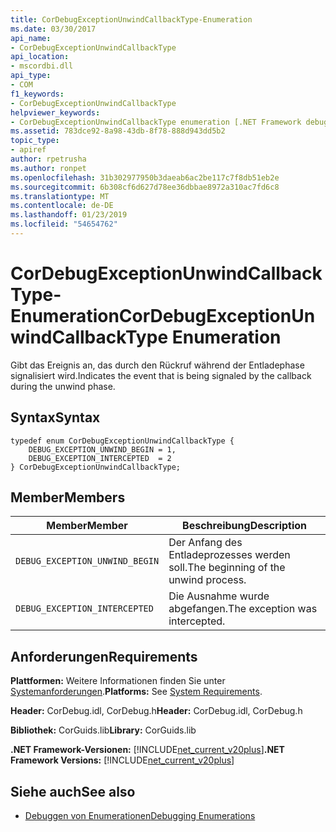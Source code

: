 ```yaml
---
title: CorDebugExceptionUnwindCallbackType-Enumeration
ms.date: 03/30/2017
api_name:
- CorDebugExceptionUnwindCallbackType
api_location:
- mscordbi.dll
api_type:
- COM
f1_keywords:
- CorDebugExceptionUnwindCallbackType
helpviewer_keywords:
- CorDebugExceptionUnwindCallbackType enumeration [.NET Framework debugging]
ms.assetid: 783dce92-8a98-43db-8f78-888d943dd5b2
topic_type:
- apiref
author: rpetrusha
ms.author: ronpet
ms.openlocfilehash: 31b302977950b3daeab6ac2be117c7f8db51eb2e
ms.sourcegitcommit: 6b308cf6d627d78ee36dbbae8972a310ac7fd6c8
ms.translationtype: MT
ms.contentlocale: de-DE
ms.lasthandoff: 01/23/2019
ms.locfileid: "54654762"
---
```

# <a name="cordebugexceptionunwindcallbacktype-enumeration"></a><span data-ttu-id="8f72f-102">CorDebugExceptionUnwindCallbackType-Enumeration</span><span class="sxs-lookup"><span data-stu-id="8f72f-102">CorDebugExceptionUnwindCallbackType Enumeration</span></span>
<span data-ttu-id="8f72f-103">Gibt das Ereignis an, das durch den Rückruf während der Entladephase signalisiert wird.</span><span class="sxs-lookup"><span data-stu-id="8f72f-103">Indicates the event that is being signaled by the callback during the unwind phase.</span></span>  
  
## <a name="syntax"></a><span data-ttu-id="8f72f-104">Syntax</span><span class="sxs-lookup"><span data-stu-id="8f72f-104">Syntax</span></span>  
  
```  
typedef enum CorDebugExceptionUnwindCallbackType {  
    DEBUG_EXCEPTION_UNWIND_BEGIN = 1,  
    DEBUG_EXCEPTION_INTERCEPTED  = 2  
} CorDebugExceptionUnwindCallbackType;  
```  
  
## <a name="members"></a><span data-ttu-id="8f72f-105">Member</span><span class="sxs-lookup"><span data-stu-id="8f72f-105">Members</span></span>  
  
|<span data-ttu-id="8f72f-106">Member</span><span class="sxs-lookup"><span data-stu-id="8f72f-106">Member</span></span>|<span data-ttu-id="8f72f-107">Beschreibung</span><span class="sxs-lookup"><span data-stu-id="8f72f-107">Description</span></span>|  
|------------|-----------------|  
|`DEBUG_EXCEPTION_UNWIND_BEGIN`|<span data-ttu-id="8f72f-108">Der Anfang des Entladeprozesses werden soll.</span><span class="sxs-lookup"><span data-stu-id="8f72f-108">The beginning of the unwind process.</span></span>|  
|`DEBUG_EXCEPTION_INTERCEPTED`|<span data-ttu-id="8f72f-109">Die Ausnahme wurde abgefangen.</span><span class="sxs-lookup"><span data-stu-id="8f72f-109">The exception was intercepted.</span></span>|  
  
## <a name="requirements"></a><span data-ttu-id="8f72f-110">Anforderungen</span><span class="sxs-lookup"><span data-stu-id="8f72f-110">Requirements</span></span>  
 <span data-ttu-id="8f72f-111">**Plattformen:** Weitere Informationen finden Sie unter [Systemanforderungen](../../../../docs/framework/get-started/system-requirements.md).</span><span class="sxs-lookup"><span data-stu-id="8f72f-111">**Platforms:** See [System Requirements](../../../../docs/framework/get-started/system-requirements.md).</span></span>  
  
 <span data-ttu-id="8f72f-112">**Header:** CorDebug.idl, CorDebug.h</span><span class="sxs-lookup"><span data-stu-id="8f72f-112">**Header:** CorDebug.idl, CorDebug.h</span></span>  
  
 <span data-ttu-id="8f72f-113">**Bibliothek:** CorGuids.lib</span><span class="sxs-lookup"><span data-stu-id="8f72f-113">**Library:** CorGuids.lib</span></span>  
  
 <span data-ttu-id="8f72f-114">**.NET Framework-Versionen:** [!INCLUDE[net_current_v20plus](../../../../includes/net-current-v20plus-md.md)]</span><span class="sxs-lookup"><span data-stu-id="8f72f-114">**.NET Framework Versions:** [!INCLUDE[net_current_v20plus](../../../../includes/net-current-v20plus-md.md)]</span></span>  
  
## <a name="see-also"></a><span data-ttu-id="8f72f-115">Siehe auch</span><span class="sxs-lookup"><span data-stu-id="8f72f-115">See also</span></span>
- [<span data-ttu-id="8f72f-116">Debuggen von Enumerationen</span><span class="sxs-lookup"><span data-stu-id="8f72f-116">Debugging Enumerations</span></span>](../../../../docs/framework/unmanaged-api/debugging/debugging-enumerations.md)
